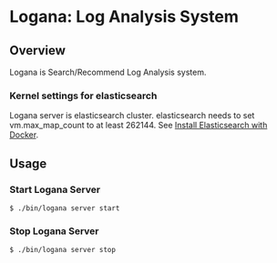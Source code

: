 Logana: Log Analysis System
===========================

## Overview

Logana is Search/Recommend Log Analysis system.

### Kernel settings for elasticsearch

Logana server is elasticsearch cluster.
elasticsearch needs to set vm.max\_map\_count to at least 262144.
See [Install Elasticsearch with Docker](https://www.elastic.co/guide/en/elasticsearch/reference/current/docker.html#docker-prod-prerequisites).

## Usage

### Start Logana Server

```
$ ./bin/logana server start
```

### Stop Logana Server

```
$ ./bin/logana server stop
```

